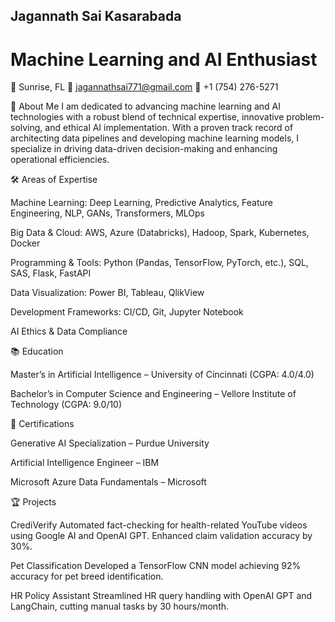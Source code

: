 ## Jagannath Sai Kasarabada

# Machine Learning and AI Enthusiast

📍 Sunrise, FL
📧 jagannathsai771@gmail.com
📱 +1 (754) 276-5271

👋 About Me
I am dedicated to advancing machine learning and AI technologies with a robust blend of technical expertise, innovative problem-solving, and ethical AI implementation. With a proven track record of architecting data pipelines and developing machine learning models, I specialize in driving data-driven decision-making and enhancing operational efficiencies.

🛠️ Areas of Expertise

Machine Learning: Deep Learning, Predictive Analytics, Feature Engineering, NLP, GANs, Transformers, MLOps

Big Data & Cloud: AWS, Azure (Databricks), Hadoop, Spark, Kubernetes, Docker

Programming & Tools: Python (Pandas, TensorFlow, PyTorch, etc.), SQL, SAS, Flask, FastAPI

Data Visualization: Power BI, Tableau, QlikView

Development Frameworks: CI/CD, Git, Jupyter Notebook

AI Ethics & Data Compliance

📚 Education

Master’s in Artificial Intelligence – University of Cincinnati (CGPA: 4.0/4.0)

Bachelor’s in Computer Science and Engineering – Vellore Institute of Technology (CGPA: 9.0/10)

🎯 Certifications

Generative AI Specialization – Purdue University

Artificial Intelligence Engineer – IBM

Microsoft Azure Data Fundamentals – Microsoft

🏆 Projects

CrediVerify
Automated fact-checking for health-related YouTube videos using Google AI and OpenAI GPT.
Enhanced claim validation accuracy by 30%.

Pet Classification
Developed a TensorFlow CNN model achieving 92% accuracy for pet breed identification.

HR Policy Assistant
Streamlined HR query handling with OpenAI GPT and LangChain, cutting manual tasks by 30 hours/month.


